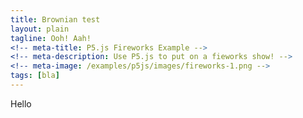 ```yaml
---
title: Brownian test
layout: plain
tagline: Ooh! Aah!
<!-- meta-title: P5.js Fireworks Example -->
<!-- meta-description: Use P5.js to put on a fieworks show! -->
<!-- meta-image: /examples/p5js/images/fireworks-1.png -->
tags: [bla]
---
```


<div id="sketch-holder"></div>

Hello

<html>
<head>

<script src="https://cdn.jsdelivr.net/npm/p5@1.1.9/lib/p5.js"></script>
<script>
let num = 2000;
let range = 6;

let ax = [];
let ay = [];


function setup() {
  createCanvas(710, 400);
  for ( let i = 0; i < num; i++ ) {
    ax[i] = width / 2;
    ay[i] = height / 2;
  }
  frameRate(30);
}

function draw() {
  background(51);

  // Shift all elements 1 place to the left
  for ( let i = 1; i < num; i++ ) {
    ax[i - 1] = ax[i];
    ay[i - 1] = ay[i];
  }

  // Put a new value at the end of the array
  ax[num - 1] += random(-range, range);
  ay[num - 1] += random(-range, range);

  // Constrain all points to the screen
  ax[num - 1] = constrain(ax[num - 1], 0, width);
  ay[num - 1] = constrain(ay[num - 1], 0, height);

  // Draw a line connecting the points
  for ( let j = 1; j < num; j++ ) {
    let val = j / num * 204.0 + 51;
    stroke(val);
    line(ax[j - 1], ay[j - 1], ax[j], ay[j]);
  }
}
</script>
</head>
</html>
